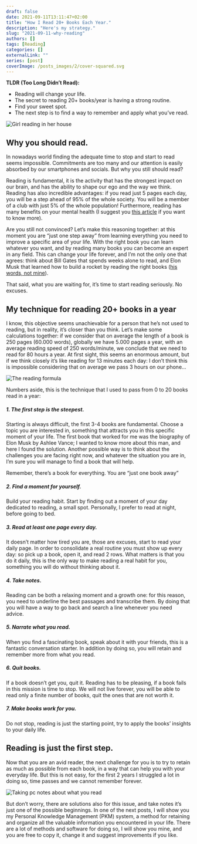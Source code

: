 ```yaml
---
draft: false
date: 2021-09-11T13:11:47+02:00
title: "How I Read 20+ Books Each Year."
description: "Here's my strategy."
slug: "2021-09-11-why-reading"
authors: []
tags: [Reading]
categories: []
externalLink: ""
series: [post]
coverImage: /posts_images/2/cover-squared.svg
---
```


**TLDR (Too Long Didn’t Read):**
- Reading will change your life.
- The secret to reading 20+ books/year is having a strong routine.
- Find your sweet spot.
- The next step is to find a way to remember and apply what you’ve read.

![Girl reading in her house](/posts_images/2/reading-time.svg)


## Why you should read.

In nowadays world finding the adequate time to stop and start to read seems impossible. Commitments are too many and our attention is easily absorbed by our smartphones and socials. But why you still should read?

Reading is fundamental, it is the activity that has the strongest impact on our brain, and has the ability to shape our ego and the way we think. 
Reading has also incredible advantages: if you read just 5 pages each day, you will be a step ahead of 95% of the whole society. You will be a member of a club with just 5% of the whole population!
Furthermore, reading has many benefits on your mental health (I suggest you [this article](https://comfyliving.net/reading-statistics/#interesting-facts-about-reading-and-mental-health) if you want to know more).

Are you still not convinced? Let’s make this reasoning together: at this moment you are “just one step away” from learning everything you need to improve a specific area of your life. With the right book you can learn whatever you want, and by reading many books you can become an expert in any field. This can change your life forever, and I’m not the only one that agrees: think about Bill Gates that spends weeks alone to read, and Elon Musk that learned how to build a rocket by reading the right books ([his words, not mine](https://www.inc.com/marissa-levin/reading-habits-of-the-most-successful-leaders-that.html)).

That said, what you are waiting for, it’s time to start reading seriously. No excuses.


## My technique for reading 20+ books in a year

I know, this objective seems unachievable for a person that he’s not used to reading, but in reality, it’s closer than you think.
Let’s make some calculations together: if we consider that on average the length of a book is 250 pages (60.000 words), globally we have 5.000 pages a year, with an average reading speed of 250 words/minute, we conclude that we need to read for 80 hours a year. 
At first sight, this seems an enormous amount, but if we think closely it’s like reading for 13 minutes each day: I don’t think this is impossible considering that on average we pass 3 hours on our phone… 

![The reading formula](/posts_images/2/reading-formula.svg)

Numbers aside, this is the technique that I used to pass from 0 to 20 books read in a year: 

##### 1. The first step is the steepest.
Starting is always difficult, the first 3-4 books are fundamental. Choose a topic you are interested in, something that attracts you in this specific moment of your life. 
The first book that worked for me was the biography of Elon Musk by Ashlee Vance; I wanted to know more about this man, and here I found the solution. 
Another possible way is to think about the challenges you are facing right now, and whatever the situation you are in, I’m sure you will manage to find a book that will help. 

Remember, there’s a book for everything. You are “just one book away”

##### 2. Find a moment for yourself. 
Build your reading habit. Start by finding out a moment of your day dedicated to reading, a small spot. Personally, I prefer to read at night, before going to bed.

##### 3. Read at least one page every day.
It doesn’t matter how tired you are, those are excuses, start to read your daily page. In order to consolidate a real routine you must show up every day: so pick up a book, open it, and read 2 rows. What matters is that you do it daily, this is the only way to make reading a real habit for you, something you will do without thinking about it.

##### 4. Take notes.
Reading can be both a relaxing moment and a growth one: for this reason, you need to underline the best passages and transcribe them. By doing that you will have a way to go back and search a line whenever you need advice. 

##### 5. Narrate what you read.
When you find a fascinating book, speak about it with your friends, this is a fantastic conversation starter. In addition by doing so, you will retain and remember more from what you read. 

##### 6. Quit books.
If a book doesn’t get you, quit it. Reading has to be pleasing, if a book fails in this mission is time to stop. We will not live forever, you will be able to read only a finite number of books, quit the ones that are not worth it.

##### 7. Make books work for you.
Do not stop, reading is just the starting point, try to apply the books’ insights to your daily life.


## Reading is just the first step.

Now that you are an avid reader, the next challenge for you is to try to retain as much as possible from each book, in a way that can help you with your everyday life. But this is not easy, for the first 2 years I struggled a lot in doing so, time passes and we cannot remember forever. 

![Taking pc notes about what you read](/posts_images/2/take-notes.svg)

But don’t worry, there are solutions also for this issue, and take notes it’s just one of the possible beginnings. In one of the next posts, I will show you my Personal Knowledge Management (PKM) system, a method for retaining and organize all the valuable information you encountered in your life. There are a lot of methods and software for doing so, I will show you mine, and you are free to copy it, change it and suggest improvements if you like. 
